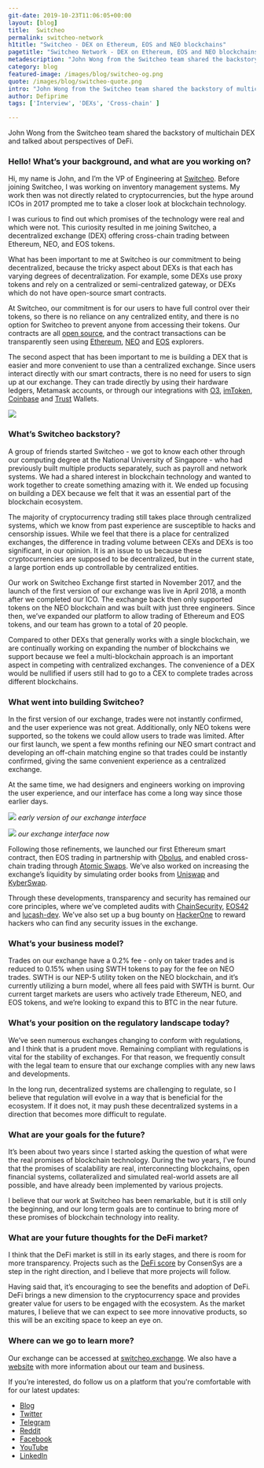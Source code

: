 ```yaml
---
git-date: 2019-10-23T11:06:05+00:00
layout: [blog]
title:  Switcheo
permalink: switcheo-network
h1title: "Switcheo - DEX on Ethereum, EOS and NEO blockchains"
pagetitle: "Switcheo Network - DEX on Ethereum, EOS and NEO blockchains"
metadescription: "John Wong from the Switcheo team shared the backstory of multichain DEX and talks about perspectives of DeFi."
category: blog
featured-image: /images/blog/switcheo-og.png
quote: /images/blog/switcheo-quote.png
intro: "John Wong from the Switcheo team shared the backstory of multichain DEX and talks about perspectives of DeFi."
author: Defiprime
tags: ['Interview', 'DEXs', 'Cross-chain' ]

---
```

John Wong from the Switcheo team shared the backstory of multichain DEX and talked about perspectives of DeFi.  

### Hello! What’s your background, and what are you working on?

Hi, my name is John, and I’m the VP of Engineering at [Switcheo](https://switcheo.network/). Before joining Switcheo, I was working on inventory management systems. My work then was not directly related to cryptocurrencies, but the hype around ICOs in 2017 prompted me to take a closer look at blockchain technology.

I was curious to find out which promises of the technology were real and which were not. This curiosity resulted in me joining Switcheo, a decentralized exchange (DEX) offering cross-chain trading between Ethereum, NEO, and EOS tokens.

What has been important to me at Switcheo is our commitment to being decentralized, because the tricky aspect about DEXs is that each has varying degrees of decentralization. For example, some DEXs use proxy tokens and rely on a centralized or semi-centralized gateway, or DEXs which do not have open-source smart contracts.

At Switcheo, our commitment is for our users to have full control over their tokens, so there is no reliance on any centralized entity, and there is no option for Switcheo to prevent anyone from accessing their tokens. Our contracts are all [open source](https://github.com/Switcheo), and the contract transactions can be transparently seen using [Ethereum](https://etherscan.io/address/0x7ee7ca6e75de79e618e88bdf80d0b1db136b22d0), [NEO](https://neoscan.io/address/AbArunq3PGYmQv4xhduTKva7r2ppUqeaDi) and [EOS](https://bloks.io/account/pwrdbyobolus) explorers.

The second aspect that has been important to me is building a DEX that is easier and more convenient to use than a centralized exchange. Since users interact directly with our smart contracts, there is no need for users to sign up at our exchange. They can trade directly by using their hardware ledgers, Metamask accounts, or through our integrations with [O3](https://o3.network), [imToken](https://token.im), [Coinbase](https://wallet.coinbase.com) and [Trust](https://trustwallet.com) Wallets.

![](/images/blog/switcheo.png)

### What’s Switcheo backstory?

A group of friends started Switcheo - we got to know each other through our computing degree at the National University of Singapore - who had previously built multiple products separately, such as payroll and network systems. We had a shared interest in blockchain technology and wanted to work together to create something amazing with it. We ended up focusing on building a DEX because we felt that it was an essential part of the blockchain ecosystem.

The majority of cryptocurrency trading still takes place through centralized systems, which we know from past experience are susceptible to hacks and censorship issues. While we feel that there is a place for centralized exchanges, the difference in trading volume between CEXs and DEXs is too significant, in our opinion. It is an issue to us because these cryptocurrencies are supposed to be decentralized, but in the current state, a large portion ends up controllable by centralized entities.

Our work on Switcheo Exchange first started in November 2017, and the launch of the first version of our exchange was live in April 2018, a month after we completed our ICO. The exchange back then only supported tokens on the NEO blockchain and was built with just three engineers. Since then, we’ve expanded our platform to allow trading of Ethereum and EOS tokens, and our team has grown to a total of 20 people.

Compared to other DEXs that generally works with a single blockchain, we are continually working on expanding the number of blockchains we support because we feel a multi-blockchain approach is an important aspect in competing with centralized exchanges. The convenience of a DEX would be nullified if users still had to go to a CEX to complete trades across different blockchains.

### What went into building Switcheo?

In the first version of our exchange, trades were not instantly confirmed, and the user experience was not great. Additionally, only NEO tokens were supported, so the tokens we could allow users to trade was limited. After our first launch, we spent a few months refining our NEO smart contract and developing an off-chain matching engine so that trades could be instantly confirmed, giving the same convenient experience as a centralized exchange.

At the same time, we had designers and engineers working on improving the user experience, and our interface has come a long way since those earlier days.

![](/images/blog/image2.png)
_early version of our exchange interface_

![](/images/blog/image1.png)
_our exchange interface now_

Following those refinements, we launched our first Ethereum smart contract, then EOS trading in partnership with [Obolus](https://www.obolus.com/), and enabled cross-chain trading through [Atomic Swaps](https://blog.switcheo.network/switcheo-discovery-how-atomic-swaps-work/?utm_source=defiprime). We’ve also worked on increasing the exchange’s liquidity by simulating order books from [Uniswap](https://uniswap.io) and [KyberSwap](https://www.kyberswap.com/).

Through these developments, transparency and security has remained our core principles, where we’ve completed audits with [ChainSecurity](https://medium.com/chainsecurity/chainsecurity-has-completed-a-security-audit-of-the-switcheo-project-7df618385bdf), [EOS42](https://steemit.com/blockchain/@obolus/eos42-audits-and-verifies-the-security-of-the-obolus-smart-contract-powering-switcheo-exchange) and [lucash-dev](https://medium.com/switcheo/switcheo-jasper-our-ethereum-contract-upgrade-baae65fb8a73). We’ve also set up a bug bounty on [HackerOne](https://hackerone.com/switcheo_network) to reward hackers who can find any security issues in the exchange.


### What’s your business model?

Trades on our exchange have a 0.2% fee - only on taker trades and is reduced to 0.15% when using SWTH tokens to pay for the fee on NEO trades. SWTH is our NEP-5 utility token on the NEO blockchain, and it’s currently utilizing a burn model, where all fees paid with SWTH is burnt. Our current target markets are users who actively trade Ethereum, NEO, and EOS tokens, and we’re looking to expand this to BTC in the near future.


### What’s your position on the regulatory landscape today?

We’ve seen numerous exchanges changing to conform with regulations, and I think that is a prudent move. Remaining compliant with regulations is vital for the stability of exchanges. For that reason, we frequently consult with the legal team to ensure that our exchange complies with any new laws and developments.

In the long run, decentralized systems are challenging to regulate, so I believe that regulation will evolve in a way that is beneficial for the ecosystem. If it does not, it may push these decentralized systems in a direction that becomes more difficult to regulate.

### What are your goals for the future?

It’s been about two years since I started asking the question of what were the real promises of blockchain technology. During the two years, I’ve found that the promises of scalability are real, interconnecting blockchains, open financial systems, collateralized and simulated real-world assets are all possible, and have already been implemented by various projects.

I believe that our work at Switcheo has been remarkable, but it is still only the beginning, and our long term goals are to continue to bring more of these promises of blockchain technology into reality.

### What are your future thoughts for the DeFi market?

I think that the DeFi market is still in its early stages, and there is room for more transparency. Projects such as the [DeFi score](https://media.consensys.net/introducing-the-defi-score-an-open-source-methodology-to-evaluate-code-and-financial-risk-in-defi-6c8616de791c) by ConsenSys are a step in the right direction, and I believe that more projects will follow.

Having said that, it’s encouraging to see the benefits and adoption of DeFi. DeFi brings a new dimension to the cryptocurrency space and provides greater value for users to be engaged with the ecosystem. As the market matures, I believe that we can expect to see more innovative products, so this will be an exciting space to keep an eye on.

### Where can we go to learn more?

Our exchange can be accessed at [switcheo.exchange](https://switcheo.exchange/markets/SWTH_NEO?utm_source=defiprime). We also have a [website](https://switcheo.network/?utm_source=defiprime) with more information about our team and business.

If you’re interested, do follow us on a platform that you're comfortable with for our latest updates:

*   [Blog](https://blog.switcheo.network/?utm_source=defiprime&utm_campaign=johns-interview)
*   [Twitter](https://twitter.com/SwitcheoNetwork)
*   [Telegram](https://t.me/switcheo)
*   [Reddit](https://reddit.com/r/Switcheo)
*   [Facebook](https://www.facebook.com/SwitcheoExchange)
*   [YouTube](https://www.youtube.com/c/SwitcheoNetwork)
*   [LinkedIn](https://www.linkedin.com/company/switcheonetwork)
